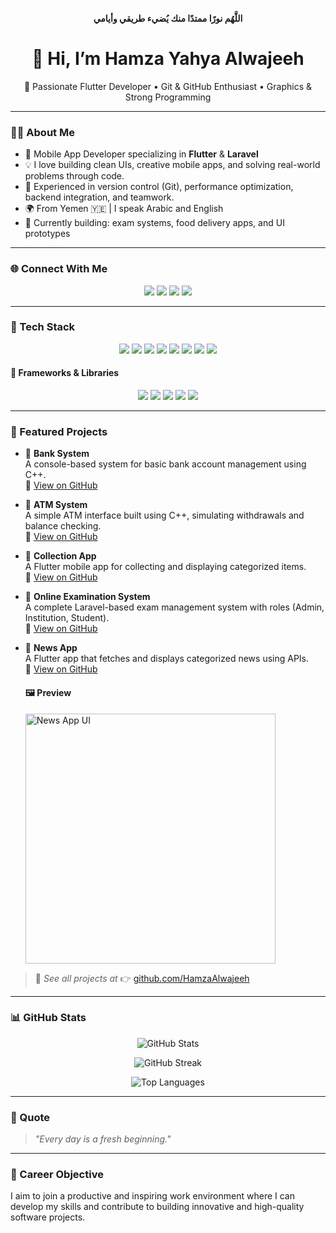 
<p align="center"><strong>اللَّهُم نورًا ممتدًا منك يُضيء طريقي وأيامي</strong></p>

<h1 align="center">👋 Hi, I’m Hamza Yahya Alwajeeh</h1>
<p align="center">🎯 Passionate Flutter Developer • Git & GitHub Enthusiast • Graphics & Strong Programming</p>

---

### 👨‍💻 About Me

- 🔧 Mobile App Developer specializing in **Flutter** & **Laravel**
- 💡 I love building clean UIs, creative mobile apps, and solving real-world problems through code.
- 🧠 Experienced in version control (Git), performance optimization, backend integration, and teamwork.
- 🌍 From Yemen 🇾🇪 | I speak Arabic and English
- 🚀 Currently building: exam systems, food delivery apps, and UI prototypes

---

### 🌐 Connect With Me

<p align="center">
  <img src="https://img.shields.io/badge/Facebook-1877F2?style=for-the-badge&logo=facebook&logoColor=white" />
  <img src="https://img.shields.io/badge/Instagram-E4405F?style=for-the-badge&logo=instagram&logoColor=white" />
  <img src="https://img.shields.io/badge/GitHub-181717?style=for-the-badge&logo=github&logoColor=white" />
  <img src="https://img.shields.io/badge/WhatsApp-25D366?style=for-the-badge&logo=whatsapp&logoColor=white" />
</p>

---

### 🧰 Tech Stack

<p align="center">
  <img src="https://img.shields.io/badge/Dart-0175C2?style=for-the-badge&logo=dart&logoColor=white" />
  <img src="https://img.shields.io/badge/JavaScript-F7DF1E?style=for-the-badge&logo=javascript&logoColor=black" />
  <img src="https://img.shields.io/badge/PHP-777BB4?style=for-the-badge&logo=php&logoColor=white" />
  <img src="https://img.shields.io/badge/HTML5-E34F26?style=for-the-badge&logo=html5&logoColor=white" />
  <img src="https://img.shields.io/badge/CSS3-1572B6?style=for-the-badge&logo=css3&logoColor=white" />
  <img src="https://img.shields.io/badge/C++-00599C?style=for-the-badge&logo=c%2B%2B&logoColor=white" />
  <img src="https://img.shields.io/badge/C%23-239120?style=for-the-badge&logo=c-sharp&logoColor=white" />
  <img src="https://img.shields.io/badge/Python-3776AB?style=for-the-badge&logo=python&logoColor=white" />
</p>

#### 🧩 Frameworks & Libraries

<p align="center">
  <img src="https://img.shields.io/badge/Flutter-02569B?style=for-the-badge&logo=flutter&logoColor=white" />
  <img src="https://img.shields.io/badge/Laravel-F55247?style=for-the-badge&logo=laravel&logoColor=white" />
  <img src="https://img.shields.io/badge/Bootstrap-7952B3?style=for-the-badge&logo=bootstrap&logoColor=white" />
  <img src="https://img.shields.io/badge/VS Code-007ACC?style=for-the-badge&logo=visual-studio-code&logoColor=white" />
  <img src="https://img.shields.io/badge/Git-F05032?style=for-the-badge&logo=git&logoColor=white" />
</p>

---

### 🚀 Featured Projects

- 🔹 **Bank System**  
  A console-based system for basic bank account management using C++.  
  🔗 [View on GitHub](https://github.com/HamzaAlwajeeh/Bank-System)

- 🔹 **ATM System**  
  A simple ATM interface built using C++, simulating withdrawals and balance checking.  
  🔗 [View on GitHub](https://github.com/HamzaAlwajeeh/ATM-System)

- 🔹 **Collection App**  
  A Flutter mobile app for collecting and displaying categorized items.  
  🔗 [View on GitHub](https://github.com/HamzaAlwajeeh/Collection-app)

- 🔹 **Online Examination System**  
  A complete Laravel-based exam management system with roles (Admin, Institution, Student).  
  🔗 [View on GitHub](https://github.com/HamzaAlwajeeh/Online_Examination_System)

- 🔹 **News App**  
  A Flutter app that fetches and displays categorized news using APIs.  
  🔗 [View on GitHub](https://github.com/HamzaAlwajeeh/News-App)

  #### 🖼️ Preview  
  <img src="https://raw.githubusercontent.com/HamzaAlwajeeh/HamzaAlwajeeh/main/assets/news_app_preview.jpg" alt="News App UI" width="400"/>

> 🔎 _See all projects at_ 👉 [github.com/HamzaAlwajeeh](https://github.com/HamzaAlwajeeh)

---

### 📊 GitHub Stats

<p align="center">
  <img src="https://github-readme-stats.vercel.app/api?username=HamzaAlwajeeh&show_icons=true&theme=tokyonight" alt="GitHub Stats" />
</p>

<p align="center">
  <img src="https://github-readme-streak-stats.herokuapp.com/?user=HamzaAlwajeeh&theme=tokyonight" alt="GitHub Streak" />
</p>

<p align="center">
  <img src="https://github-readme-stats.vercel.app/api/top-langs/?username=HamzaAlwajeeh&layout=compact&theme=tokyonight" alt="Top Languages" />
</p>

---

### 🧠 Quote
> _"Every day is a fresh beginning."_

---

### 🎯 Career Objective
I aim to join a productive and inspiring work environment where I can develop my skills and contribute to building innovative and high-quality software projects.
